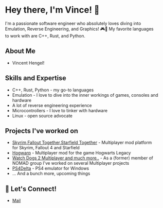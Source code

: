 # Hey there, I'm Vince! 👋

I'm a passionate software engineer who absolutely loves diving into Emulation, Reverse Engineering, and Graphics! 🎮🔧 My favorite languages to work with are C++, Rust, and Python.

## About Me

- Vincent Hengel!

## Skills and Expertise

- C++, Rust, Python - my go-to languages
- Emulation - I love to dive into the inner workings of games, consoles and hardware
- A lot of reverse engineering experience
- Microcontrollers - I love to tinker with hardware
- Linux - open source advocate

## Projects I've worked on

-  [Skyrim,Fallout Together,Starfield Together](https://github.com/tiltedphoques/TiltedEvolution) - Multiplayer mod platform for Skyrim, Fallout 4 and Starfield
-  [Hogwarp](https://www.nexusmods.com/hogwartslegacy/mods/1378) - Multiplayer mod for the game Hogwarts Legacy
-  [Watch Dogs 2 Multiplayer and much more..](https://www.nomad-group.net/) - As a (former) member of NOMAD group I've worked on several Multiplayer projects
-  [PS4Delta](https://github.com/Force67/ps4delta) - PS4 emulator for Windows
- ... And a bunch more, upcoming things

## 🤝 Let's Connect!

- [Mail](mailto:prelink835@gmail.com)
